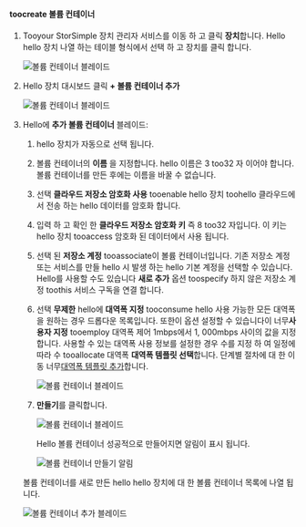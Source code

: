<!--author=alkohli last changed: 06/22/17-->

#### <a name="toocreate-a-volume-container"></a>toocreate 볼륨 컨테이너
1. Tooyour StorSimple 장치 관리자 서비스를 이동 하 고 클릭 **장치**합니다. Hello hello 장치 나열 하는 테이블 형식에서 선택 하 고 장치를 클릭 합니다. 

    ![볼륨 컨테이너 블레이드](./media/storsimple-8000-create-volume-container/createvolumecontainer1.png)

2. Hello 장치 대시보드 클릭 **+ 볼륨 컨테이너 추가**

    ![볼륨 컨테이너 블레이드](./media/storsimple-8000-create-volume-container/createvolumecontainer2.png)

3. Hello에 **추가 볼륨 컨테이너** 블레이드:
   
   1. hello 장치가 자동으로 선택 됩니다.
   2. 볼륨 컨테이너의 **이름** 을 지정합니다. hello 이름은 3 too32 자 이어야 합니다. 볼륨 컨테이너를 만든 후에는 이름을 바꿀 수 없습니다.
   3. 선택 **클라우드 저장소 암호화 사용** tooenable hello 장치 toohello 클라우드에서 전송 하는 hello 데이터를 암호화 합니다.
   4. 입력 하 고 확인 한 **클라우드 저장소 암호화 키** 즉 8 too32 자입니다. 이 키는 hello 장치 tooaccess 암호화 된 데이터에서 사용 됩니다.
   5. 선택 된 **저장소 계정** tooassociate이 볼륨 컨테이너입니다. 기존 저장소 계정 또는 서비스를 만들 hello 시 발생 하는 hello 기본 계정을 선택할 수 있습니다. Hello를 사용할 수도 있습니다 **새로 추가** 옵션 toospecify 하지 않은 저장소 계정 toothis 서비스 구독을 연결 합니다.
   6. 선택 **무제한** hello에 **대역폭 지정** tooconsume hello 사용 가능한 모든 대역폭을 원하는 경우 드롭다운 목록입니다. 또한이 옵션 설정할 수 있습니다이 너무**사용자 지정** tooemploy 대역폭 제어 1mbps에서 1, 000mbps 사이의 값을 지정 합니다.
      사용할 수 있는 대역폭 사용 정보를 설정한 경우 수를 지정 하 여 일정에 따라 수 tooallocate 대역폭 **대역폭 템플릿 선택**합니다. 단계별 절차에 대 한 이동 너무[대역폭 템플릿 추가](../articles/storsimple/storsimple-8000-manage-bandwidth-templates.md#add-a-bandwidth-template)합니다.

      ![볼륨 컨테이너 블레이드](./media/storsimple-8000-create-volume-container/createvolumecontainer6b.png)
   7. **만들기**를 클릭합니다.

        ![볼륨 컨테이너 블레이드](./media/storsimple-8000-create-volume-container/createvolumecontainer6.png)
   
       Hello 볼륨 컨테이너 성공적으로 만들어지면 알림이 표시 됩니다.

       ![볼륨 컨테이너 만들기 알림](./media/storsimple-8000-create-volume-container/createvolumecontainer8.png)

   볼륨 컨테이너를 새로 만든 hello hello 장치에 대 한 볼륨 컨테이너 목록에 나열 됩니다.

   ![볼륨 컨테이너 추가 블레이드](./media/storsimple-8000-create-volume-container/createvolumecontainer9.png)



